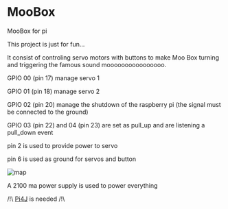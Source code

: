 MooBox
======

MooBox for pi

This project is just for fun...

It consist of controling servo motors with buttons to make Moo Box turning and triggering the famous 
sound moooooooooooooooo.

GPIO 00 (pin 17) manage servo 1

GPIO 01 (pin 18) manage servo 2

GPIO 02 (pin 20) manage the shutdown of the raspberry pi (the signal must be connected to the ground)

GPIO 03 (pin 22) and 04 (pin 23) are set as pull_up and are listening a pull_down event

pin 2 is used to provide power to servo

pin 6 is used as ground for servos and button


![map](http://jserviceswordpress.wordpress-hebergement.fr//wp-content/uploads/sites/2841/2014/04/pins_thumb.png "map")

A 2100 ma power supply is used to power everything


/!\ [Pi4J](http://pi4j.com/) is needed /!\


